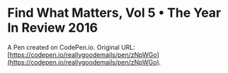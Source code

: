 # Find What Matters, Vol 5 • The Year In Review 2016

A Pen created on CodePen.io. Original URL: [https://codepen.io/reallygoodemails/pen/zNpWGo](https://codepen.io/reallygoodemails/pen/zNpWGo).

